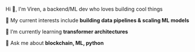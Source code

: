Hi 👋, I'm Viren, a backend/ML dev who loves building cool things

🔭 My current interests include **building data pipelines & scaling ML models**

🌱 I’m currently learning **transformer architectures**

💬 Ask me about **blockchain, ML, python**

